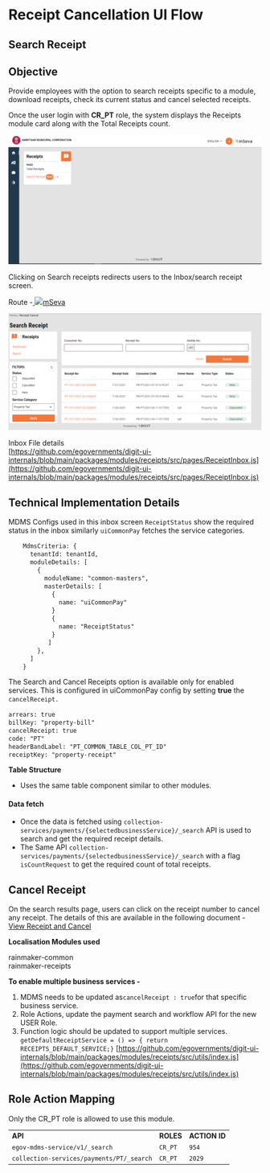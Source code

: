 # Receipt Cancellation UI Flow

## **Search Receipt**

## **Objective**

Provide employees with the option to search receipts specific to a module, download receipts, check its current status and cancel selected receipts.

Once the user login with **CR\_PT** role, the system displays the Receipts module card along with the  Total Receipts count.

![](<../../../../../.gitbook/assets/image (131).png>)

Clicking on Search receipts redirects users to the Inbox/search receipt screen.

Route -[ ![](https://cdn.jsdelivr.net/npm/@egovernments/digit-ui-css/img/browser-icon.png)mSeva](https://qa.digit.org/digit-ui/employee/receipts/inbox)

![](<../../../../../.gitbook/assets/image (185).png>)

Inbox File details\
[https://github.com/egovernments/digit-ui-internals/blob/main/packages/modules/receipts/src/pages/ReceiptInbox.js](https://github.com/egovernments/digit-ui-internals/blob/main/packages/modules/receipts/src/pages/ReceiptInbox.js)

## Technical Implementation Details

MDMS Configs used in this inbox screen `ReceiptStatus` show the required status in the inbox similarly `uiCommonPay` fetches the service categories.

```
    MdmsCriteria: {
      tenantId: tenantId,
      moduleDetails: [
        {
          moduleName: "common-masters",
          masterDetails: [
            {
              name: "uiCommonPay"
            }
            {
              name: "ReceiptStatus"
            }
           ]
        },
      ]
    }
```

The Search and Cancel Receipts option is available only for enabled services. This is configured in uiCommonPay config by setting **true** the `cancelReceipt.`

```
arrears: true
billKey: "property-bill"
cancelReceipt: true
code: "PT"
headerBandLabel: "PT_COMMON_TABLE_COL_PT_ID"
receiptKey: "property-receipt"
```

**Table Structure**

* Uses the same table component similar to other modules.

#### Data fetch <a href="#data-fetch" id="data-fetch"></a>

* Once the data is fetched using `collection-services/payments/{selectedbusinessService}/_search` API is used to search and get the required receipt details.
* The Same API `collection-services/payments/{selectedbusinessService}/_search` with a flag `isCountRequest` to get the required count of total receipts.

## **Cancel Receipt**

On the search results page, users can click on the receipt number to cancel any receipt. The details of this are available in the following document - [View Receipt and Cancel](view-receipt-cancel-ui-flow.md)

**Localisation Modules used**

rainmaker-common\
rainmaker-receipts

**To enable multiple business services -**

1. MDMS needs to be updated as`cancelReceipt : true`for that specific business service.
2. Role Actions, update the payment search and workflow API for the new USER Role.
3. Function logic should be updated to support multiple services. `getDefaultReceiptService = () => { return RECEIPTS_DEFAULT_SERVICE;}` [https://github.com/egovernments/digit-ui-internals/blob/main/packages/modules/receipts/src/utils/index.js](https://github.com/egovernments/digit-ui-internals/blob/main/packages/modules/receipts/src/utils/index.js)

## **Role Action Mapping**

Only the CR\_PT role is allowed to use this module.

|                                           |           |               |
| ----------------------------------------- | --------- | ------------- |
| **API**                                   | **ROLES** | **ACTION ID** |
| `egov-mdms-service/v1/_search`            | `CR_PT`   | `954`         |
| `collection-services/payments/PT/_search` | `CR_PT`   | `2029`        |

